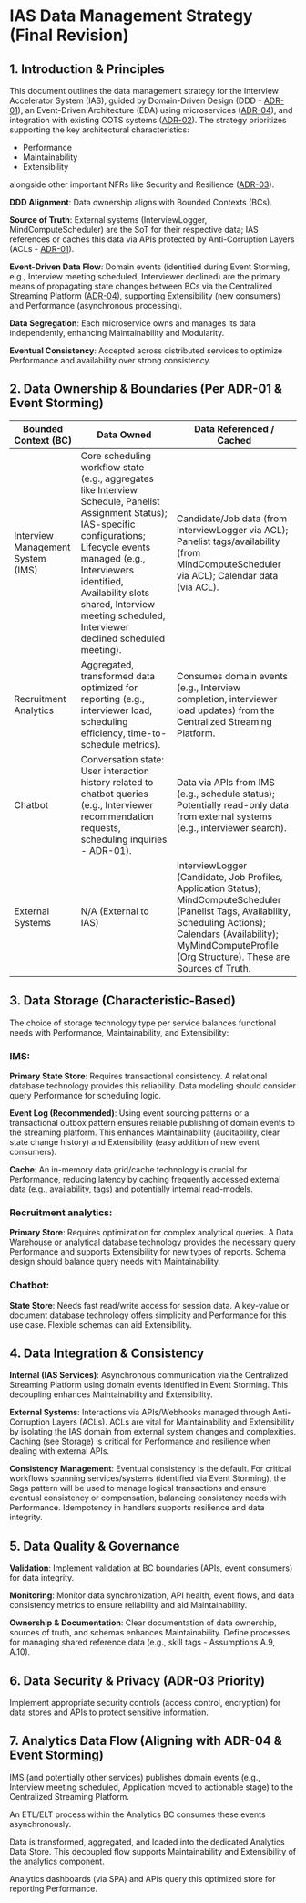# IAS Data Management Strategy (Final Revision)

## 1. Introduction & Principles

This document outlines the data management strategy for the Interview Accelerator System (IAS), guided by Domain-Driven Design (DDD - [ADR-01](/ADR/ADR-01-Use%20Domain%20Driven%20Design.md)), an Event-Driven Architecture (EDA) using microservices ([ADR-04](/ADR/ADR-04-Adopting%20a%20Three-System%20Architecture%20with%20EDA%20and%20Microservices.md)), and integration with existing COTS systems ([ADR-02](/ADR/ADR-02-Analyzing%20COTS%20for%20ATS.md)). The strategy prioritizes supporting the key architectural characteristics:

- Performance
- Maintainability
- Extensibility

alongside other important NFRs like Security and Resilience ([ADR-03](/ADR/ADR-03-Selecting%20Core%20Architectural%20Characteristics.md)).

**DDD Alignment**: Data ownership aligns with Bounded Contexts (BCs).

**Source of Truth**: External systems (InterviewLogger, MindComputeScheduler) are the SoT for their respective data; IAS references or caches this data via APIs protected by Anti-Corruption Layers (ACLs - [ADR-01](/ADR/ADR-01-Use%20Domain%20Driven%20Design.md)).

**Event-Driven Data Flow**: Domain events (identified during Event Storming, e.g., Interview meeting scheduled, Interviewer declined) are the primary means of propagating state changes between BCs via the Centralized Streaming Platform ([ADR-04](/ADR/ADR-04-Adopting%20a%20Three-System%20Architecture%20with%20EDA%20and%20Microservices.md)), supporting Extensibility (new consumers) and Performance (asynchronous processing).

**Data Segregation**: Each microservice owns and manages its data independently, enhancing Maintainability and Modularity.

**Eventual Consistency**: Accepted across distributed services to optimize Performance and availability over strong consistency.

## 2. Data Ownership & Boundaries (Per ADR-01 & Event Storming)

| Bounded Context (BC)              | Data Owned                                                                                                                                                                                                                                                                                    | Data Referenced / Cached                                                                                                                                                                            |
| --------------------------------- | --------------------------------------------------------------------------------------------------------------------------------------------------------------------------------------------------------------------------------------------------------------------------------------------- | --------------------------------------------------------------------------------------------------------------------------------------------------------------------------------------------------- |
| Interview Management System (IMS) | Core scheduling workflow state (e.g., aggregates like Interview Schedule, Panelist Assignment Status); IAS-specific configurations; Lifecycle events managed (e.g., Interviewers identified, Availability slots shared, Interview meeting scheduled, Interviewer declined scheduled meeting). | Candidate/Job data (from InterviewLogger via ACL); Panelist tags/availability (from MindComputeScheduler via ACL); Calendar data (via ACL).                                                                          |
| Recruitment Analytics             | Aggregated, transformed data optimized for reporting (e.g., interviewer load, scheduling efficiency, time-to-schedule metrics).                                                                                                                                                               | Consumes domain events (e.g., Interview completion, interviewer load updates) from the Centralized Streaming Platform.                                                                              |
| Chatbot                           | Conversation state: User interaction history related to chatbot queries (e.g., Interviewer recommendation requests, scheduling inquiries - ADR-01).                                                                                                                                          | Data via APIs from IMS (e.g., schedule status); Potentially read-only data from external systems (e.g., interviewer search).                                                                        |
| External Systems                  | N/A (External to IAS)                                                                                                                                                                                                                                                                         | InterviewLogger (Candidate, Job Profiles, Application Status); MindComputeScheduler (Panelist Tags, Availability, Scheduling Actions); Calendars (Availability); MyMindComputeProfile (Org Structure). These are Sources of Truth. |

## 3. Data Storage (Characteristic-Based)

The choice of storage technology type per service balances functional needs with Performance, Maintainability, and Extensibility:

### IMS:

**Primary State Store**: Requires transactional consistency. A relational database technology provides this reliability. Data modeling should consider query Performance for scheduling logic.

**Event Log (Recommended)**: Using event sourcing patterns or a transactional outbox pattern ensures reliable publishing of domain events to the streaming platform. This enhances Maintainability (auditability, clear state change history) and Extensibility (easy addition of new event consumers).

**Cache**: An in-memory data grid/cache technology is crucial for Performance, reducing latency by caching frequently accessed external data (e.g., availability, tags) and potentially internal read-models.

### Recruitment analytics:

**Primary Store**: Requires optimization for complex analytical queries. A Data Warehouse or analytical database technology provides the necessary query Performance and supports Extensibility for new types of reports. Schema design should balance query needs with Maintainability.

### Chatbot:

**State Store**: Needs fast read/write access for session data. A key-value or document database technology offers simplicity and Performance for this use case. Flexible schemas can aid Extensibility.

## 4. Data Integration & Consistency

**Internal (IAS Services)**: Asynchronous communication via the Centralized Streaming Platform using domain events identified in Event Storming. This decoupling enhances Maintainability and Extensibility.

**External Systems**: Interactions via APIs/Webhooks managed through Anti-Corruption Layers (ACLs). ACLs are vital for Maintainability and Extensibility by isolating the IAS domain from external system changes and complexities. Caching (see Storage) is critical for Performance and resilience when dealing with external APIs.

**Consistency Management**: Eventual consistency is the default. For critical workflows spanning services/systems (identified via Event Storming), the Saga pattern will be used to manage logical transactions and ensure eventual consistency or compensation, balancing consistency needs with Performance. Idempotency in handlers supports resilience and data integrity.

## 5. Data Quality & Governance

**Validation**: Implement validation at BC boundaries (APIs, event consumers) for data integrity.

**Monitoring**: Monitor data synchronization, API health, event flows, and data consistency metrics to ensure reliability and aid Maintainability.

**Ownership & Documentation**: Clear documentation of data ownership, sources of truth, and schemas enhances Maintainability. Define processes for managing shared reference data (e.g., skill tags - Assumptions A.9, A.10).

## 6. Data Security & Privacy (ADR-03 Priority)

Implement appropriate security controls (access control, encryption) for data stores and APIs to protect sensitive information.

## 7. Analytics Data Flow (Aligning with ADR-04 & Event Storming)

IMS (and potentially other services) publishes domain events (e.g., Interview meeting scheduled, Application moved to actionable stage) to the Centralized Streaming Platform.

An ETL/ELT process within the Analytics BC consumes these events asynchronously.

Data is transformed, aggregated, and loaded into the dedicated Analytics Data Store. This decoupled flow supports Maintainability and Extensibility of the analytics component.

Analytics dashboards (via SPA) and APIs query this optimized store for reporting Performance.

